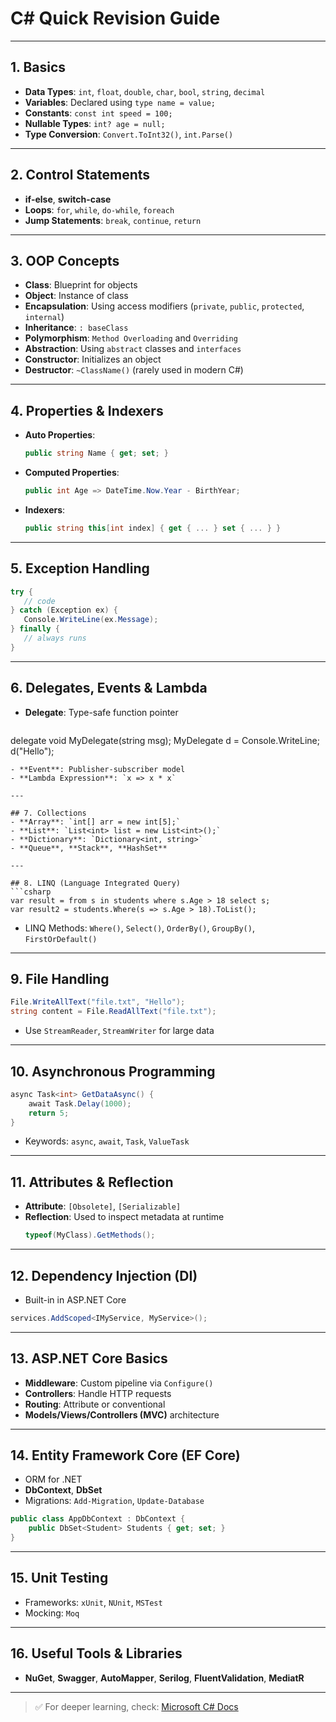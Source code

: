 
# C# Quick Revision Guide

---

## 1. Basics
- **Data Types**: `int`, `float`, `double`, `char`, `bool`, `string`, `decimal`
- **Variables**: Declared using `type name = value;`
- **Constants**: `const int speed = 100;`
- **Nullable Types**: `int? age = null;`
- **Type Conversion**: `Convert.ToInt32()`, `int.Parse()`

---

## 2. Control Statements
- **if-else**, **switch-case**
- **Loops**: `for`, `while`, `do-while`, `foreach`
- **Jump Statements**: `break`, `continue`, `return`

---

## 3. OOP Concepts
- **Class**: Blueprint for objects
- **Object**: Instance of class
- **Encapsulation**: Using access modifiers (`private`, `public`, `protected`, `internal`)
- **Inheritance**: `: baseClass`
- **Polymorphism**: `Method Overloading` and `Overriding`
- **Abstraction**: Using `abstract` classes and `interfaces`
- **Constructor**: Initializes an object
- **Destructor**: `~ClassName()` (rarely used in modern C#)

---

## 4. Properties & Indexers
- **Auto Properties**:
  ```csharp
  public string Name { get; set; }
  ```
- **Computed Properties**:
  ```csharp
  public int Age => DateTime.Now.Year - BirthYear;
  ```
- **Indexers**:
  ```csharp
  public string this[int index] { get { ... } set { ... } }
  ```

---

## 5. Exception Handling
```csharp
try {
   // code
} catch (Exception ex) {
   Console.WriteLine(ex.Message);
} finally {
   // always runs
}
```

---

## 6. Delegates, Events & Lambda
- **Delegate**: Type-safe function pointer
  ```csharp
delegate void MyDelegate(string msg);
MyDelegate d = Console.WriteLine;
d("Hello");
```
- **Event**: Publisher-subscriber model
- **Lambda Expression**: `x => x * x`

---

## 7. Collections
- **Array**: `int[] arr = new int[5];`
- **List**: `List<int> list = new List<int>();`
- **Dictionary**: `Dictionary<int, string>`
- **Queue**, **Stack**, **HashSet**

---

## 8. LINQ (Language Integrated Query)
```csharp
var result = from s in students where s.Age > 18 select s;
var result2 = students.Where(s => s.Age > 18).ToList();
```
- LINQ Methods: `Where()`, `Select()`, `OrderBy()`, `GroupBy()`, `FirstOrDefault()`

---

## 9. File Handling
```csharp
File.WriteAllText("file.txt", "Hello");
string content = File.ReadAllText("file.txt");
```
- Use `StreamReader`, `StreamWriter` for large data

---

## 10. Asynchronous Programming
```csharp
async Task<int> GetDataAsync() {
    await Task.Delay(1000);
    return 5;
}
```
- Keywords: `async`, `await`, `Task`, `ValueTask`

---

## 11. Attributes & Reflection
- **Attribute**: `[Obsolete]`, `[Serializable]`
- **Reflection**: Used to inspect metadata at runtime
  ```csharp
  typeof(MyClass).GetMethods();
  ```

---

## 12. Dependency Injection (DI)
- Built-in in ASP.NET Core
```csharp
services.AddScoped<IMyService, MyService>();
```

---

## 13. ASP.NET Core Basics
- **Middleware**: Custom pipeline via `Configure()`
- **Controllers**: Handle HTTP requests
- **Routing**: Attribute or conventional
- **Models/Views/Controllers (MVC)** architecture

---

## 14. Entity Framework Core (EF Core)
- ORM for .NET
- **DbContext**, **DbSet<T>**
- Migrations: `Add-Migration`, `Update-Database`
```csharp
public class AppDbContext : DbContext {
    public DbSet<Student> Students { get; set; }
}
```

---

## 15. Unit Testing
- Frameworks: `xUnit`, `NUnit`, `MSTest`
- Mocking: `Moq`

---

## 16. Useful Tools & Libraries
- **NuGet**, **Swagger**, **AutoMapper**, **Serilog**, **FluentValidation**, **MediatR**

---

> ✅ For deeper learning, check: [Microsoft C# Docs](https://learn.microsoft.com/en-us/dotnet/csharp/)
